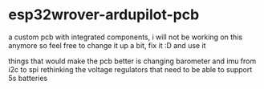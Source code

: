 # esp32wrover-ardupilot-pcb
a custom pcb with integrated components, i will not be working on this anymore so feel free to change it up a bit, fix it :D and use it

things that would make the pcb better is 
  changing barometer and imu from i2c to spi
  rethinking the voltage regulators that need to be able to support 5s batteries
  
